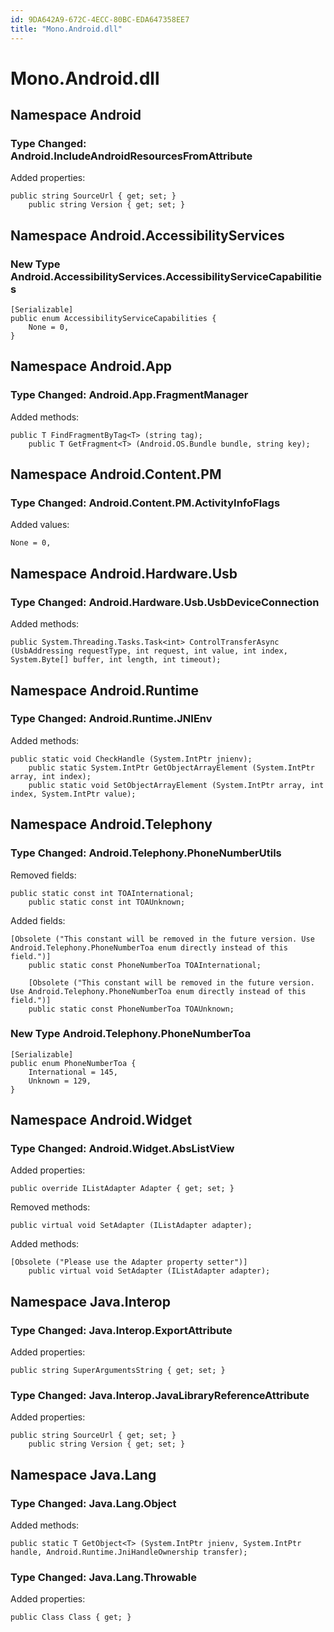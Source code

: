 ```yaml
---
id: 9DA642A9-672C-4ECC-80BC-EDA647358EE7
title: "Mono.Android.dll"
---
```


# Mono.Android.dll

## Namespace Android

### Type Changed: Android.IncludeAndroidResourcesFromAttribute

Added properties:

```
public string SourceUrl { get; set; }
	public string Version { get; set; }
```

## Namespace Android.AccessibilityServices

### New Type Android.AccessibilityServices.AccessibilityServiceCapabilities

```
[Serializable]
public enum AccessibilityServiceCapabilities {
	None = 0,
}
```

## Namespace Android.App

### Type Changed: Android.App.FragmentManager

Added methods:

```
public T FindFragmentByTag<T> (string tag);
	public T GetFragment<T> (Android.OS.Bundle bundle, string key);
```

## Namespace Android.Content.PM

### Type Changed: Android.Content.PM.ActivityInfoFlags

Added values:

```
None = 0,
```

## Namespace Android.Hardware.Usb

### Type Changed: Android.Hardware.Usb.UsbDeviceConnection

Added methods:

```
public System.Threading.Tasks.Task<int> ControlTransferAsync (UsbAddressing requestType, int request, int value, int index, System.Byte[] buffer, int length, int timeout);
```

## Namespace Android.Runtime

### Type Changed: Android.Runtime.JNIEnv

Added methods:

```
public static void CheckHandle (System.IntPtr jnienv);
	public static System.IntPtr GetObjectArrayElement (System.IntPtr array, int index);
	public static void SetObjectArrayElement (System.IntPtr array, int index, System.IntPtr value);
```

## Namespace Android.Telephony

### Type Changed: Android.Telephony.PhoneNumberUtils

Removed fields:

```
public static const int TOAInternational;
	public static const int TOAUnknown;
```

Added fields:

```
[Obsolete ("This constant will be removed in the future version. Use Android.Telephony.PhoneNumberToa enum directly instead of this field.")]
	public static const PhoneNumberToa TOAInternational;

	[Obsolete ("This constant will be removed in the future version. Use Android.Telephony.PhoneNumberToa enum directly instead of this field.")]
	public static const PhoneNumberToa TOAUnknown;
```

### New Type Android.Telephony.PhoneNumberToa

```
[Serializable]
public enum PhoneNumberToa {
	International = 145,
	Unknown = 129,
}
```

## Namespace Android.Widget

### Type Changed: Android.Widget.AbsListView

Added properties:

```
public override IListAdapter Adapter { get; set; }
```

Removed methods:

```
public virtual void SetAdapter (IListAdapter adapter);
```

Added methods:

```
[Obsolete ("Please use the Adapter property setter")]
	public virtual void SetAdapter (IListAdapter adapter);
```

## Namespace Java.Interop

### Type Changed: Java.Interop.ExportAttribute

Added properties:

```
public string SuperArgumentsString { get; set; }
```

### Type Changed: Java.Interop.JavaLibraryReferenceAttribute

Added properties:

```
public string SourceUrl { get; set; }
	public string Version { get; set; }
```

## Namespace Java.Lang

### Type Changed: Java.Lang.Object

Added methods:

```
public static T GetObject<T> (System.IntPtr jnienv, System.IntPtr handle, Android.Runtime.JniHandleOwnership transfer);
```

### Type Changed: Java.Lang.Throwable

Added properties:

```
public Class Class { get; }
```
